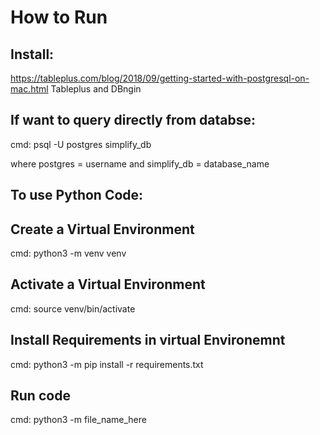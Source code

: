 # How to Run 
## Install:
https://tableplus.com/blog/2018/09/getting-started-with-postgresql-on-mac.html
Tableplus and DBngin 

## If want to query directly from databse:
cmd: psql -U postgres simplify_db     

where postgres = username and simplify_db = database_name 


## To use Python Code:

## Create a Virtual Environment
cmd: python3 -m venv venv

## Activate a Virtual Environment
cmd: source venv/bin/activate

## Install Requirements in virtual Environemnt
cmd: python3 -m pip install -r requirements.txt

## Run code
cmd: python3 -m file_name_here


